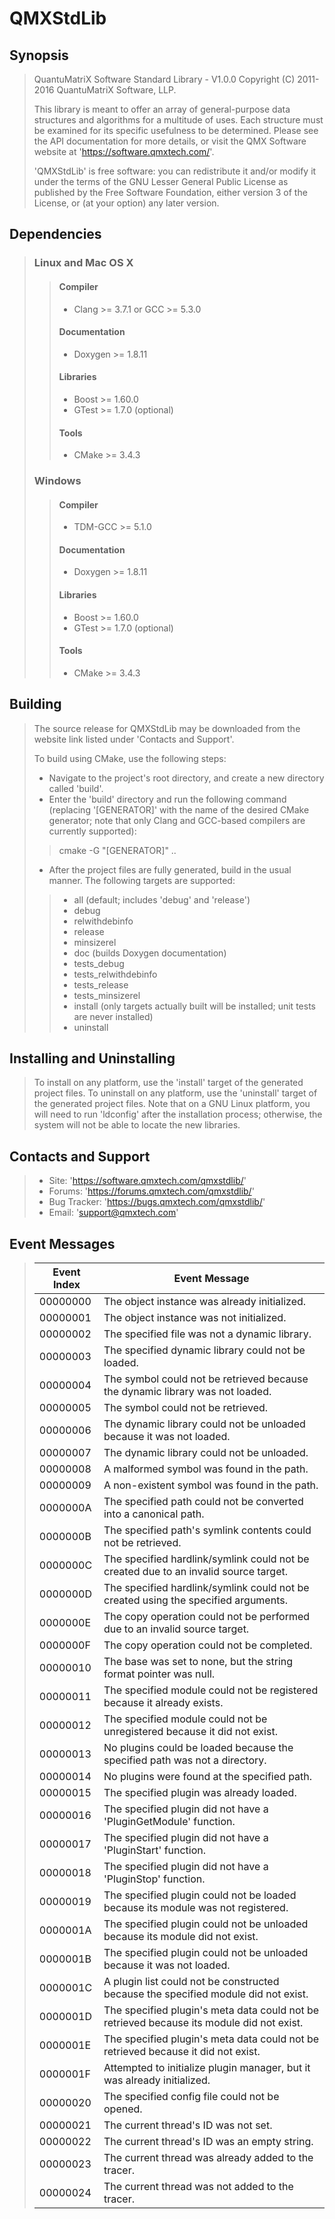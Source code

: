 # QMXStdLib

## Synopsis

> QuantuMatriX Software Standard Library - V1.0.0
> Copyright (C) 2011-2016 QuantuMatriX Software, LLP.
>
> This library is meant to offer an array of general-purpose data structures and algorithms for a multitude of uses.  Each structure must be examined for its specific usefulness to be determined.  Please see the API documentation for more details, or visit the QMX Software website at 'https://software.qmxtech.com/'.
>
> 'QMXStdLib' is free software: you can redistribute it and/or modify it under the terms of the GNU Lesser General Public License as published by the Free Software Foundation, either version 3 of the License, or (at your option) any later version.

## Dependencies

> ### Linux and Mac OS X
>
>> #### Compiler
>> * Clang >= 3.7.1 or GCC >= 5.3.0
>>
>> #### Documentation
>> * Doxygen >= 1.8.11
>>
>> #### Libraries
>> * Boost >= 1.60.0
>> * GTest >= 1.7.0 (optional)
>>
>> #### Tools
>> * CMake >= 3.4.3
>
> ### Windows
>
>> #### Compiler
>> * TDM-GCC >= 5.1.0
>>
>> #### Documentation
>> * Doxygen >= 1.8.11
>>
>> #### Libraries
>> * Boost >= 1.60.0
>> * GTest >= 1.7.0 (optional)
>>
>> #### Tools
>> * CMake >= 3.4.3

## Building

> The source release for QMXStdLib may be downloaded from the website link listed under 'Contacts and Support'.
>
> To build using CMake, use the following steps:
>
> * Navigate to the project's root directory, and create a new directory called 'build'.
> * Enter the 'build' directory and run the following command (replacing '[GENERATOR]' with the name of the desired CMake generator; note that only Clang and GCC-based compilers are currently supported):
>
>> cmake -G "[GENERATOR]" ..
>
> * After the project files are fully generated, build in the usual manner.  The following targets are supported:
>
>> * all (default; includes 'debug' and 'release')
>> * debug
>> * relwithdebinfo
>> * release
>> * minsizerel
>> * doc (builds Doxygen documentation)
>> * tests_debug
>> * tests_relwithdebinfo
>> * tests_release
>> * tests_minsizerel
>> * install (only targets actually built will be installed; unit tests are never installed)
>> * uninstall

## Installing and Uninstalling

> To install on any platform, use the 'install' target of the generated project files.  To uninstall on any platform, use the 'uninstall' target of the generated project files.  Note that on a GNU Linux platform, you will need to run 'ldconfig' after the installation process; otherwise, the system will not be able to locate the new libraries.

## Contacts and Support

> * Site: 'https://software.qmxtech.com/qmxstdlib/'
> * Forums: 'https://forums.qmxtech.com/qmxstdlib/'
> * Bug Tracker: 'https://bugs.qmxtech.com/qmxstdlib/'
> * Email: 'support@qmxtech.com'

## Event Messages

> | Event Index | Event Message                                                                             |
> |-------------|-------------------------------------------------------------------------------------------|
> | 00000000    | The object instance was already initialized.                                              |
> | 00000001    | The object instance was not initialized.                                                  |
> | 00000002    | The specified file was not a dynamic library.                                             |
> | 00000003    | The specified dynamic library could not be loaded.                                        |
> | 00000004    | The symbol could not be retrieved because the dynamic library was not loaded.             |
> | 00000005    | The symbol could not be retrieved.                                                        |
> | 00000006    | The dynamic library could not be unloaded because it was not loaded.                      |
> | 00000007    | The dynamic library could not be unloaded.                                                |
> | 00000008    | A malformed symbol was found in the path.                                                 |
> | 00000009    | A non-existent symbol was found in the path.                                              |
> | 0000000A    | The specified path could not be converted into a canonical path.                          |
> | 0000000B    | The specified path's symlink contents could not be retrieved.                             |
> | 0000000C    | The specified hardlink/symlink could not be created due to an invalid source target.      |
> | 0000000D    | The specified hardlink/symlink could not be created using the specified arguments.        |
> | 0000000E    | The copy operation could not be performed due to an invalid source target.                |
> | 0000000F    | The copy operation could not be completed.                                                |
> | 00000010    | The base was set to none, but the string format pointer was null.                         |
> | 00000011    | The specified module could not be registered because it already exists.                   |
> | 00000012    | The specified module could not be unregistered because it did not exist.                  |
> | 00000013    | No plugins could be loaded because the specified path was not a directory.                |
> | 00000014    | No plugins were found at the specified path.                                              |
> | 00000015    | The specified plugin was already loaded.                                                  |
> | 00000016    | The specified plugin did not have a 'PluginGetModule' function.                           |
> | 00000017    | The specified plugin did not have a 'PluginStart' function.                               |
> | 00000018    | The specified plugin did not have a 'PluginStop' function.                                |
> | 00000019    | The specified plugin could not be loaded because its module was not registered.           |
> | 0000001A    | The specified plugin could not be unloaded because its module did not exist.              |
> | 0000001B    | The specified plugin could not be unloaded because it was not loaded.                     |
> | 0000001C    | A plugin list could not be constructed because the specified module did not exist.        |
> | 0000001D    | The specified plugin's meta data could not be retrieved because its module did not exist. |
> | 0000001E    | The specified plugin's meta data could not be retrieved because it did not exist.         |
> | 0000001F    | Attempted to initialize plugin manager, but it was already initialized.                   |
> | 00000020    | The specified config file could not be opened.                                            |
> | 00000021    | The current thread's ID was not set.                                                      |
> | 00000022    | The current thread's ID was an empty string.                                              |
> | 00000023    | The current thread was already added to the tracer.                                       |
> | 00000024    | The current thread was not added to the tracer.                                           |
